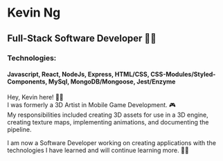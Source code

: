 # Kevin Ng
## Full-Stack Software Developer :technologist:	
### Technologies: 
#### Javascript, React, NodeJs, Express, HTML/CSS, CSS-Modules/Styled-Components, MySql, MongoDB/Mongoose, Jest/Enzyme 
  
  
Hey, Kevin here! :raising_hand_man: </br>
I was formerly a 3D Artist in Mobile Game Development. :video_game:	 </br>
My responsibilities included creating 3D assets for use in a 3D engine, creating texture maps, implementing animations, and documenting the pipeline. 

I am now a Software Developer working on creating applications with the technologies I have learned and will continue learning more. :man_student:


